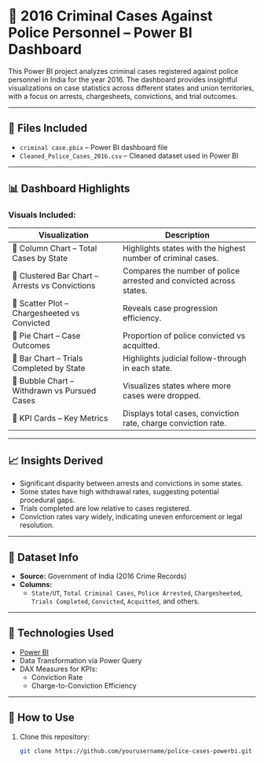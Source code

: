 # 🚓 2016 Criminal Cases Against Police Personnel – Power BI Dashboard

This Power BI project analyzes criminal cases registered against police personnel in India for the year 2016. The dashboard provides insightful visualizations on case statistics across different states and union territories, with a focus on arrests, chargesheets, convictions, and trial outcomes.

---

## 📁 Files Included

- `criminal case.pbix` – Power BI dashboard file
- `Cleaned_Police_Cases_2016.csv` – Cleaned dataset used in Power BI

---

## 📊 Dashboard Highlights

### Visuals Included:
| Visualization                            | Description |
|------------------------------------------|-------------|
| 🔹 Column Chart – Total Cases by State    | Highlights states with the highest number of criminal cases. |
| 🔹 Clustered Bar Chart – Arrests vs Convictions | Compares the number of police arrested and convicted across states. |
| 🔹 Scatter Plot – Chargesheeted vs Convicted | Reveals case progression efficiency. |
| 🔹 Pie Chart – Case Outcomes              | Proportion of police convicted vs acquitted. |
| 🔹 Bar Chart – Trials Completed by State  | Highlights judicial follow-through in each state. |
| 🔹 Bubble Chart – Withdrawn vs Pursued Cases | Visualizes states where more cases were dropped. |
| 🔹 KPI Cards – Key Metrics                | Displays total cases, conviction rate, charge conviction rate. |

---

## 📈 Insights Derived

- Significant disparity between arrests and convictions in some states.
- Some states have high withdrawal rates, suggesting potential procedural gaps.
- Trials completed are low relative to cases registered.
- Conviction rates vary widely, indicating uneven enforcement or legal resolution.

---

## 📌 Dataset Info

- **Source:** Government of India (2016 Crime Records)
- **Columns:**
  - `State/UT`, `Total Criminal Cases`, `Police Arrested`, `Chargesheeted`, `Trials Completed`, `Convicted`, `Acquitted`, and others.

---

## 🧠 Technologies Used

- [Power BI](https://powerbi.microsoft.com/)
- Data Transformation via Power Query
- DAX Measures for KPIs:
  - Conviction Rate
  - Charge-to-Conviction Efficiency

---

## 🧾 How to Use

1. Clone this repository:
   ```bash
   git clone https://github.com/yourusername/police-cases-powerbi.git
